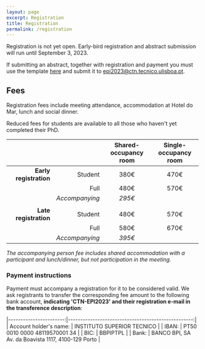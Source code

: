 ```yaml
---
layout: page
excerpt: Registration
title: Registration
permalink: /registration
---
```


Registration is not yet open. Early-bird registration and abstract submission will run until September 3, 2023.

If submitting an abstract, together with registration and payment you must use the template [here](/XVIII/images/AbstractTemplate.docx) and submit
it to [epi2023@ctn.tecnico.ulisboa.pt](mailto:epi2023@ctn.tecnico.ulisboa.pt).

## Fees

Registration fees include meeting attendance, accommodation at Hotel do Mar, lunch and social dinner.

Reduced fees for students are available to all those who haven't yet completed their PhD.

|                        |                | Shared-occupancy<br />room | Single-occupancy<br />room |
|-----------------------:|---------------:|:--------------------------:|:--------------------------:|
| **Early registration** |        Student |            380€            |            470€            |
|                        |           Full |            480€            |            570€            |
|                        | _Accompanying_ |           _295€_           |                            |
|                        |                |                            |                            |
| **Late registration**  |        Student |            480€            |            570€            |
|                        |           Full |            580€            |            670€            |
|                        | _Accompanying_ |           _395€_           |                            |

_The accompanying person fee includes shared accommodation with a participant and lunch/dinner,
but not participation in the meeting._

### Payment instructions

Payment must accompany a registration for it to be considered valid. We ask registrants to transfer
the corresponding fee amount to the following bank account, **indicating 'CTN-EPI2023' and their
registration e-mail in the transference description**:

|-----------------------:|---------------------------------------------------:|
| Account holder's name: | INSTITUTO SUPERIOR TECNICO                         |
| IBAN:                  | PT50 0010 0000 48119570001 34                      |
| BIC:                   | BBPIPTPL                                           |
| Bank:                  | BANCO BPI, SA Av. da Boavista 1117, 4100-129 Porto |


